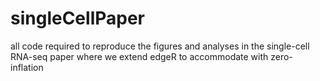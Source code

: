 # singleCellPaper
all code required to reproduce the figures and analyses in the single-cell RNA-seq paper where we extend edgeR to accommodate with zero-inflation
